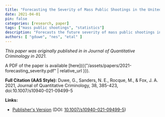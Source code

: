 ```yaml
---
title: "Forecasting the Severity of Mass Public Shootings in the United States"
date: 2021-04-01
pin: false
categories: [research, paper]
tags: ["mass public shootings", "statistics"]
description: "Forecasts the future severity of mass public shootings in the U.S. using statistical modeling."
authors: [ "gduwe", "nes", "etal" ]
---
```


*This paper was originally published in in Journal of Quantitative Criminology in 2021.*

A PDF of the paper is available [here]({{"/assets/papers/2021-forecasting_severity.pdf" | relative_url }}).

**Full Citation (AAS Style):**
Duwe, G., Sanders, N. E., Rocque, M., & Fox, J. A. 2021, Journal of Quantitative Criminology, 38, 385-423, doi:10.1007/s10940-021-09499-5

**Links:**
- [Publisher's Version](https://link.springer.com/article/10.1007/s10940-021-09499-5) (DOI: [10.1007/s10940-021-09499-5](https://doi.org/10.1007/s10940-021-09499-5))
